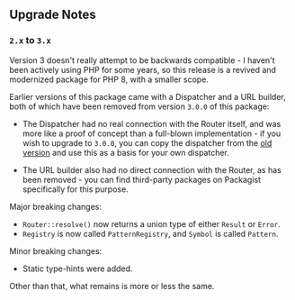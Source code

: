 ## Upgrade Notes

### `2.x` to `3.x`

Version 3 doesn't really attempt to be backwards compatible - I haven't been actively
using PHP for some years, so this release is a revived and modernized package for PHP 8,
with a smaller scope.

Earlier versions of this package came with a Dispatcher and a URL builder, both of which
have been removed from version `3.0.0` of this package:

- The Dispatcher had no real connection with the Router itself, and was more like a
  proof of concept than a full-blown implementation - if you wish to upgrade to `3.0.0`,
  you can copy the dispatcher from the
  [old version](https://github.com/mindplay-dk/timber/blob/6defdfaea55bb59171b54a9abcf388e836e18e66/src/Dispatcher.php)
  and use this as a basis for your own dispatcher.

- The URL builder also had no direct connection with the Router, as has been removed -
  you can find third-party packages on Packagist specifically for this purpose.

Major breaking changes:

- `Router::resolve()` now returns a union type of either `Result` or `Error`.
- `Registry` is now called `PatternRegistry`, and `Symbol` is called `Pattern`.

Minor breaking changes:

- Static type-hints were added.

Other than that, what remains is more or less the same.
